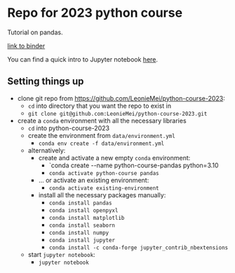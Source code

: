 # Repo for 2023 python course
Tutorial on pandas.

[link to binder](https://mybinder.org/v2/gh/LeonieMei/python-course-2023/HEAD)

You can find a quick intro to Jupyter notebook [here](https://www.dataquest.io/blog/jupyter-notebook-tutorial/).

## Setting things up

* clone git repo from https://github.com/LeonieMei/python-course-2023: 
	* `cd` into directory that you want the repo to exist in
	* `git clone git@github.com:LeonieMei/python-course-2023.git`
* create a `conda` environment with all the necessary libraries
	* `cd` into python-course-2023
	* create the environment from `data/environment.yml`
		* `conda env create -f data/environment.yml`
	* alternatively:
		* create and activate a new empty `conda` environment:
			* `conda create --name python-course-pandas python=3.10
			* `conda activate python-course pandas`
		* ... or activate an existing environment:
			* `conda activate existing-environment`
		*  install all the necessary packages manually:
			* `conda install pandas`
			* `conda install openpyxl`
			* `conda install matplotlib`
			* `conda install seaborn`
			* `conda install numpy`
			* `conda install jupyter`
			* `conda install -c conda-forge jupyter_contrib_nbextensions`
	 * start `jupyter notebook`:
		 * `jupyter notebook`
